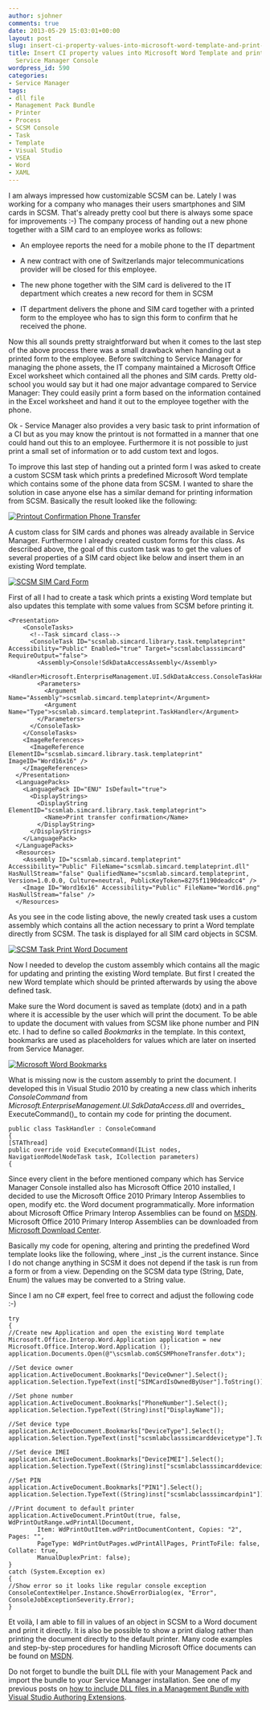 ```yaml
---
author: sjohner
comments: true
date: 2013-05-29 15:03:01+00:00
layout: post
slug: insert-ci-property-values-into-microsoft-word-template-and-print-directly-from-service-manager-console
title: Insert CI property values into Microsoft Word Template and print directly from
  Service Manager Console
wordpress_id: 590
categories:
- Service Manager
tags:
- dll file
- Management Pack Bundle
- Printer
- Process
- SCSM Console
- Task
- Template
- Visual Studio
- VSEA
- Word
- XAML
---
```


I am always impressed how customizable SCSM can be. Lately I was working for a company who manages their users smartphones and SIM cards in SCSM. That's already pretty cool but there is always some space for improvements :-) The company process of handing out a new phone together with a SIM card to an employee works as follows:



	
  * An employee reports the need for a mobile phone to the IT department

	
  * A new contract with one of Switzerlands major telecommunications provider will be closed for this employee.

	
  * The new phone together with the SIM card is delivered to the IT department which creates a new record for them in SCSM

	
  * IT department delivers the phone and SIM card together with a printed form to the employee who has to sign this form to confirm that he received the phone.


Now this all sounds pretty straightforward but when it comes to the last step of the above process there was a small drawback when handing out a printed form to the employee. Before switching to Service Manager for managing the phone assets, the IT company maintained a Microsoft Office Excel worksheet which contained all the phones and SIM cards. Pretty old-school you would say but it had one major advantage compared to Service Manager: They could easily print a form based on the information contained in the Excel worksheet and hand it out to the employee together with the phone.
<!-- more -->
Ok - Service Manager also provides a very basic task to print information of a CI but as you may know the printout is not formatted in a manner that one could hand out this to an employee. Furthermore it is not possible to just print a small set of information or to add custom text and logos.

To improve this last step of handing out a printed form I was asked to create a custom SCSM task which prints a predefined Microsoft Word template which contains some of the phone data from SCSM. I wanted to share the solution in case anyone else has a similar demand for printing information from SCSM. Basically the result looked like the following:

[![Printout Confirmation Phone Transfer](/images/confirmationword2.png?w=212)](/images/confirmationword2.png)

A custom class for SIM cards and phones was already available in Service Manager. Furthermore I already created custom forms for this class. As described above, the goal of this custom task was to get the values of several properties of a SIM card object like below and insert them in an existing Word template.

[![SCSM SIM Card Form](/images/form.png?w=300)](/images/form.png)

First of all I had to create a task which prints a existing Word template but also updates this template with some values from SCSM before printing it.
 

    
    <Presentation>
        <ConsoleTasks>
          <!--Task simcard class-->
          <ConsoleTask ID="scsmlab.simcard.library.task.templateprint" Accessibility="Public" Enabled="true" Target="scsmlabclasssimcard" RequireOutput="false">
            <Assembly>Console!SdkDataAccessAssembly</Assembly>
            <Handler>Microsoft.EnterpriseManagement.UI.SdkDataAccess.ConsoleTaskHandler</Handler>
            <Parameters>
              <Argument Name="Assembly">scsmlab.simcard.templateprint</Argument>
              <Argument Name="Type">scsmlab.simcard.templateprint.TaskHandler</Argument>
            </Parameters>
          </ConsoleTask>
        </ConsoleTasks>
        <ImageReferences>
          <ImageReference ElementID="scsmlab.simcard.library.task.templateprint" ImageID="Word16x16" />
        </ImageReferences>
      </Presentation>
      <LanguagePacks>
        <LanguagePack ID="ENU" IsDefault="true">
          <DisplayStrings>
            <DisplayString ElementID="scsmlab.simcard.library.task.templateprint">
              <Name>Print transfer confirmation</Name>
            </DisplayString>
          </DisplayStrings>
        </LanguagePack>
      </LanguagePacks>
      <Resources>
        <Assembly ID="scsmlab.simcard.templateprint" Accessibility="Public" FileName="scsmlab.simcard.templateprint.dll" HasNullStream="false" QualifiedName="scsmlab.simcard.templateprint, Version=1.0.0.0, Culture=neutral, PublicKeyToken=8275f1190deadcc4" />
        <Image ID="Word16x16" Accessibility="Public" FileName="Word16.png" HasNullStream="false" />
      </Resources>



As you see in the code listing above, the newly created task uses a custom assembly which contains all the action necessary to print a Word template directly from SCSM. The task is displayed for all SIM card objects in SCSM.

[![SCSM Task Print Word Document](/images/task1.png)](/images/task1.png)

Now I needed to develop the custom assembly which contains all the magic for updating and printing the existing Word template. But first I created the new Word template which should be printed afterwards by using the above defined task.

Make sure the Word document is saved as template (dotx) and in a path where it is accessible by the user which will print the document. To be able to update the document with values from SCSM like phone number and PIN etc. I had to define so called _Bookmarks_ in the template. In this context, bookmarks are used as placeholders for values which are later on inserted from Service Manager.

[![Microsoft Word Bookmarks](/images/bookmarks.png)](/images/bookmarks.png)

What is missing now is the custom assembly to print the document. I developed this in Visual Studio 2010 by creating a new class which inherits _ConsoleCommand_ from _Microsoft.EnterpriseManagement.UI.SdkDataAccess.dll_ and overrides_ ExecuteCommand()_ to contain my code for printing the document.
 

    
    public class TaskHandler : ConsoleCommand
    {
    [STAThread]
    public override void ExecuteCommand(IList nodes, NavigationModelNodeTask task, ICollection parameters)
    {



Since every client in the before mentioned company which has Service Manager Console installed also has Microsoft Office 2010 installed, I decided to use the Microsoft
Office 2010 Primary Interop Assemblies to open, modify etc. the Word document programmatically. More information about Microsoft Office Primary Interop Assemblies can be found on [MSDN](http://msdn.microsoft.com/en-us/library/15s06t57.aspx). Microsoft Office 2010 Primary Interop Assemblies can be downloaded from [Microsoft Download Center](http://www.microsoft.com/en-us/download/details.aspx?id=3508).

Basically my code for opening, altering and printing the predefined Word template looks like the following, where _inst _is the current instance. Since I do not change anything in SCSM it does not depend if the task is run from a form or from a view. Depending on the SCSM data type (String, Date, Enum) the values may be converted to a String value.

Since I am no C# expert, feel free to correct and adjust the following code :-)
 

    
    try
    {
    //Create new Application and open the existing Word template
    Microsoft.Office.Interop.Word.Application application = new Microsoft.Office.Interop.Word.Application ();
    application.Documents.Open(@"\scsmlab.comSCSMPhoneTransfer.dotx");
    
    //Set device owner
    application.ActiveDocument.Bookmarks["DeviceOwner"].Select();
    application.Selection.TypeText(inst["SIMCardIsOwnedByUser"].ToString());
    
    //Set phone number
    application.ActiveDocument.Bookmarks["PhoneNumber"].Select();
    application.Selection.TypeText((String)inst["DisplayName"]);
    
    //Set device type
    application.ActiveDocument.Bookmarks["DeviceType"].Select();
    application.Selection.TypeText(inst["scsmlabclasssimcarddevicetype"].ToString());
    
    //Set device IMEI
    application.ActiveDocument.Bookmarks["DeviceIMEI"].Select();
    application.Selection.TypeText((String)inst["scsmlabclasssimcarddeviceimei"]);
    
    //Set PIN
    application.ActiveDocument.Bookmarks["PIN1"].Select();
    application.Selection.TypeText((String)inst["scsmlabclasssimcardpin1"]);
    
    //Print document to default printer
    application.ActiveDocument.PrintOut(true, false, WdPrintOutRange.wdPrintAllDocument,
            Item: WdPrintOutItem.wdPrintDocumentContent, Copies: "2", Pages: "",
            PageType: WdPrintOutPages.wdPrintAllPages, PrintToFile: false, Collate: true,
            ManualDuplexPrint: false);
    }
    catch (System.Exception ex)
    {
    //Show error so it looks like regular console exception
    ConsoleContextHelper.Instance.ShowErrorDialog(ex, "Error", ConsoleJobExceptionSeverity.Error);
    }



Et voilà, I am able to fill in values of an object in SCSM to a Word document and print it directly. It is also be possible to show a print dialog rather than printing the document directly to the default printer. Many code examples and step-by-step procedures for handling Microsoft Office documents can be found on [MSDN](http://msdn.microsoft.com/en-us/library/vstudio/bb157880.aspx).

Do not forget to bundle the built DLL file with your Management Pack and import the bundle to your Service Manager installation. See one of my previous posts on [how to include DLL files in a Management Bundle with Visual Studio Authoring Extensions](http://scsmlab.com/2013/01/03/include-files-in-management-pack-bundle-with-vsae/).
